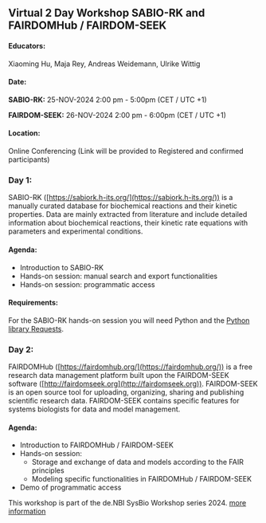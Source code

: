 ## Virtual 2 Day Workshop SABIO-RK and FAIRDOMHub / FAIRDOM-SEEK

#### Educators:
Xiaoming Hu, Maja Rey, Andreas Weidemann, Ulrike Wittig

#### Date:
**SABIO-RK:** 25-NOV-2024 2:00 pm - 5:00pm (CET / UTC +1)

**FAIRDOM-SEEK:** 26-NOV-2024 2:00 pm - 6:00pm (CET / UTC +1)

#### Location:
Online Conferencing (Link will be provided to Registered and confirmed participants)

### Day 1:
SABIO-RK ([https://sabiork.h-its.org/](https://sabiork.h-its.org/)) is a manually curated database for biochemical reactions and their kinetic properties. Data are mainly extracted from literature and include detailed information about biochemical reactions, their kinetic rate equations with parameters and experimental conditions.

#### Agenda:

 -  Introduction to SABIO-RK
 -  Hands-on session: manual search and export functionalities
 -  Hands-on session: programmatic access

#### Requirements:

For the SABIO-RK hands-on session you will need Python and the [Python library Requests](https://pypi.python.org/pypi/requests).

### Day 2:
FAIRDOMHub ([https://fairdomhub.org/](https://fairdomhub.org/)) is a free research data management platform built upon the FAIRDOM-SEEK software ([http://fairdomseek.org](http://fairdomseek.org)). FAIRDOM-SEEK is an open 
source tool for uploading, organizing, sharing and publishing scientific research data. FAIRDOM-SEEK contains specific features for systems biologists for data and model management. 

#### Agenda:

 -  Introduction to FAIRDOMHub / FAIRDOM-SEEK
 -  Hands-on session: 
    -  Storage and exchange of data and models according to the FAIR principles
    -  Modeling specific functionalities in FAIRDOMHub / FAIRDOM-SEEK
 - Demo of programmatic access

This workshop is part of the de.NBI SysBio Workshop series 2024. [more information](../)
